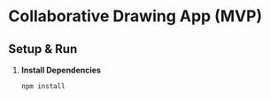 # Collaborative Drawing App (MVP)

## Setup & Run

1. **Install Dependencies**  
   ```bash
   npm install